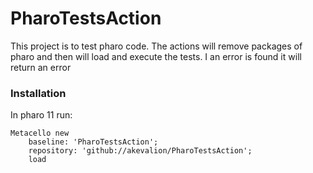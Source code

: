 # PharoTestsAction

This project is to test pharo code. The actions will remove packages of pharo and then will load and execute the tests. I an error is found it will return an error

### Installation

In pharo 11 run:

```Smalltalk
Metacello new
    baseline: 'PharoTestsAction';
    repository: 'github://akevalion/PharoTestsAction';
    load
```
